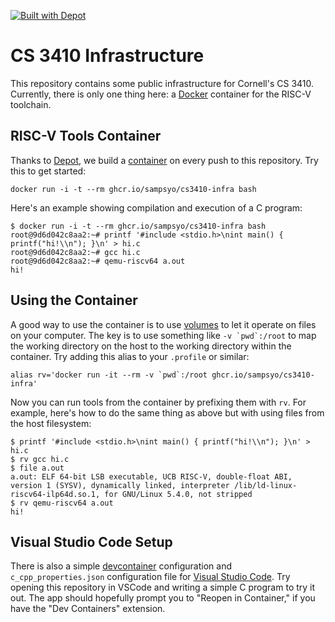 [![Built with Depot](https://depot.dev/badges/built-with-depot.svg)][depot]

CS 3410 Infrastructure
======================

This repository contains some public infrastructure for Cornell's CS 3410. Currently, there is only one thing here: a [Docker][] container for the RISC-V toolchain.

RISC-V Tools Container
----------------------

Thanks to [Depot][], we build a [container][] on every push to this repository.
Try this to get started:

    docker run -i -t --rm ghcr.io/sampsyo/cs3410-infra bash

Here's an example showing compilation and execution of a C program:

    $ docker run -i -t --rm ghcr.io/sampsyo/cs3410-infra bash
    root@9d6d042c8aa2:~# printf '#include <stdio.h>\nint main() { printf("hi!\\n"); }\n' > hi.c
    root@9d6d042c8aa2:~# gcc hi.c
    root@9d6d042c8aa2:~# qemu-riscv64 a.out
    hi!

[depot]: https://depot.dev/?utm_source=capra
[container]: https://github.com/sampsyo/cs3410-infra/pkgs/container/cs3410-infra
[docker]: https://www.docker.com

Using the Container
-------------------

A good way to use the container is to use [volumes][] to let it operate on files on your computer.
The key is to use something like ``-v `pwd`:/root`` to map the working directory on the host to the working directory within the container.
Try adding this alias to your `.profile` or similar:

    alias rv='docker run -it --rm -v `pwd`:/root ghcr.io/sampsyo/cs3410-infra'

Now you can run tools from the container by prefixing them with `rv`.
For example, here's how to do the same thing as above but with using files from the host filesystem:

    $ printf '#include <stdio.h>\nint main() { printf("hi!\\n"); }\n' > hi.c
    $ rv gcc hi.c
    $ file a.out
    a.out: ELF 64-bit LSB executable, UCB RISC-V, double-float ABI, version 1 (SYSV), dynamically linked, interpreter /lib/ld-linux-riscv64-ilp64d.so.1, for GNU/Linux 5.4.0, not stripped
    $ rv qemu-riscv64 a.out
    hi!

[volumes]: https://docs.docker.com/storage/volumes/

Visual Studio Code Setup
------------------------

There is also a simple [devcontainer][] configuration and `c_cpp_properties.json` configuration file for [Visual Studio Code][vscode].
Try opening this repository in VSCode and writing a simple C program to try it out.
The app should hopefully prompt you to "Reopen in Container," if you have the "Dev Containers" extension.

[devcontainer]: https://containers.dev
[vscode]: https://vscode.dev
